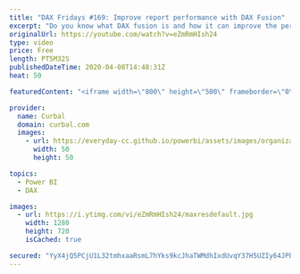 ```yaml
---
title: "DAX Fridays #169: Improve report performance with DAX Fusion"
excerpt: "Do you know what DAX fusion is and how it can improve the performace of your reports?  Lets go through it in todays video.  Links to resources mentioned in the video. Phil Seamak blog post: https://dax.tips/2019/08/05/dax-fusion/ Formula engine vs Storage engine: https://www.youtube.com/watch?v=wvbzMwtZSKM"
originalUrl: https://youtube.com/watch?v=eZmRmHIsh24
type: video
price: Free
length: PT5M32S
publishedDateTime: 2020-04-08T14:48:31Z
heat: 50

featuredContent: "<iframe width=\"800\" height=\"500\" frameborder=\"0\" src=\"https://www.youtube.com/embed/eZmRmHIsh24\" allow=\"accelerometer; autoplay; encrypted-media; gyroscope; picture-in-picture\" allowfullscreen></iframe>"

provider:
  name: Curbal
  domain: curbal.com
  images:
    - url: https://everyday-cc.github.io/powerbi/assets/images/organizations/curbal.com-50x50.jpg
      width: 50
      height: 50

topics:
  - Power BI
  - DAX

images:
  - url: https://i.ytimg.com/vi/eZmRmHIsh24/maxresdefault.jpg
    width: 1280
    height: 720
    isCached: true

secured: "YyX4jQ5PCjU1L32tmhxaaRsmL7hYks9kcJhaTWMdhIxdUvqY37H5UZIy64JPb6IP9SxxEjv+mm1Wcd/0Hwq2sMWBN+p5hT5WZWe6R7OKy/bg/GFkB5Lvdo1rs5YVKyrRlrRAE+r++dXZNZpfYmBwIY++s/88KC3AlEf/ltV2hLWVrVZeFTgn4JdbL0VVXoVrCfGtRV+Gi/qd+Bt0MLEKBLxXXOn9xhCTEvUhM+Xbon3+6/miPgBnH2Uyin7JIHaY5kZIa4AKFk57LromZCeirjkz+bucWk/fNUJokYM3oX1EHB1Bd9YIuCqqbQZZO/5I4NPYfhH/41ImASOHvfYb8Ni9WHqXeS8SmyGWo5A76dv7bKRUjm8bRvyW6tmpa11JRtMXvM8om2EtXKqOfyLSw8vAvGRfG4EcL4ahSVnKDbI=;/IU0T/Yp8LFgzGmJi7dwYw=="
---
```


